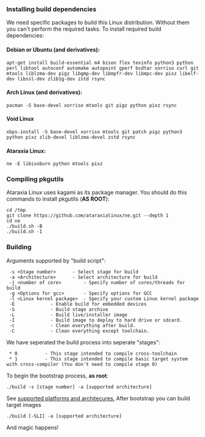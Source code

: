 ### Installing build dependencies
We need specific packages to build this Linux distribution. Without them you can't perform the required tasks. To install required build dependencies:
#### Debian or Ubuntu (and derivatives):
```
apt-get install build-essential m4 bison flex texinfo python3 python perl libtool autoconf automake autopoint gperf bsdtar xorriso curl git mtools liblzma-dev pigz libgmp-dev libmpfr-dev libmpc-dev pixz libelf-dev libssl-dev zlib1g-dev zstd rsync
```
#### Arch Linux (and derivatives):
```
pacman -S base-devel xorriso mtools git pigz python pixz rsync
```
#### Void Linux
```
xbps-install -S base-devel xorriso mtools git patch pigz python3 python pixz zlib-devel liblzma-devel zstd rsync
```
#### Ataraxia Linux:
```
ne -E libisoburn python mtools pixz
```

### Compiling pkgutils
Ataraxia Linux uses kagami as its package manager. You should do this commands to install pkgutils (**AS ROOT**):
```
cd /tmp
git clone https://github.com/ataraxialinux/ne.git --depth 1
cd ne
./build.sh -B
./build.sh -I
```

### Building
Arguments supported by "build script":
```
 -s <Stage number>		- Select stage for build
 -a <Architecture>		- Select architecture for build
 -j <number of core>		- Specify number of cores/threads for build
 -g <Options for gcc>		- Specify options for GCC
 -l <Linux kernel package>	- Specify your custom Linux kernel package
 -E				- Enable build for embedded devices
 -S				- Build stage archive
 -L				- Build live/installer image
 -I				- Build image to deploy to hard drive or sdcard.
 -c				- Clean everything after build.
 -C				- Clean everything except toolchain.
```
We have seperated the build process into seperate "stages":
```
 * 0          - This stage intended to compile cross-toolchain
 * 1          - This stage intended to compile basic target system with cross-compiler (You don't need to compile stage 0)

```
To begin the bootstrap process, **as root**:
```
./build -s [stage number] -a [supported architecture]
```
See [supported platforms and architecures.](platforms.md)
After bootstrap you can build target images
```
./build [-SLI] -a [supported architecture]
```
And magic happens!
